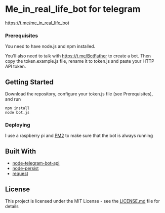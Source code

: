 # Me_in_real_life_bot for telegram

https://t.me/me_in_real_life_bot

### Prerequisites

You need to have node.js and npm installed.

You'll also need to talk with https://t.me/BotFather to create a bot. Then copy the token.example.js file, rename it to token.js and paste your HTTP API token.

## Getting Started

Download the repository, configure your token.js file (see Prerequisites), and run
```
npm install
node bot.js
```

### Deploying

I use a raspberry pi and [PM2](http://pm2.keymetrics.io/) to make sure that the bot is always running

## Built With

* [node-telegram-bot-api](https://github.com/yagop/node-telegram-bot-api/)
* [node-persist](https://github.com/simonlast/node-persist/)
* [request](https://github.com/request/request/)

## License

This project is licensed under the MIT License - see the [LICENSE.md](LICENSE.md) file for details
